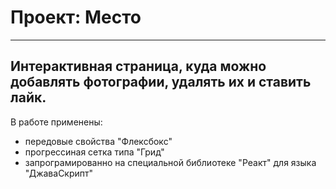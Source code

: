 # Проект: Место
------
Интерактивная страница, куда можно добавлять фотографии, удалять их и ставить лайк.
------
В работе применены:
* передовые свойства "Флексбокс"
* прогрессиная сетка типа "Грид"
* запрограмированно на специальной библиотеке "Реакт" для языка "ДжаваСкрипт"


